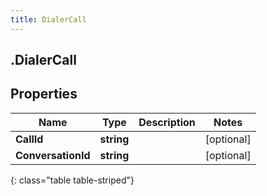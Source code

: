 ```yaml
---
title: DialerCall
---
```

## .DialerCall

## Properties

|Name | Type | Description | Notes|
|------------ | ------------- | ------------- | -------------|
| **CallId** | **string** |  | [optional] |
| **ConversationId** | **string** |  | [optional] |
{: class="table table-striped"}


